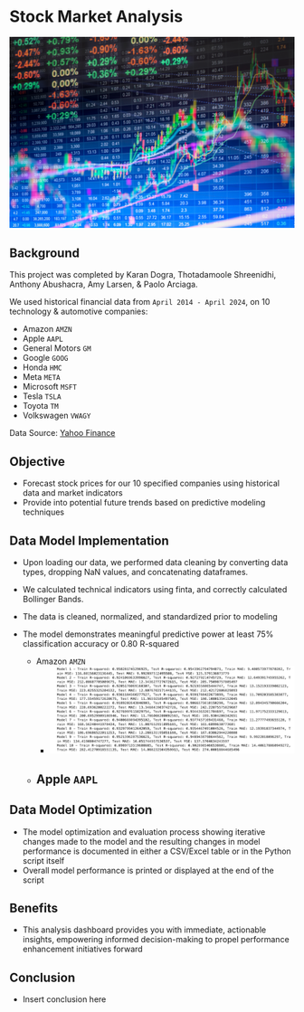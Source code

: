 # Stock Market Analysis 
![alt text](<Stock Market Image.jpeg>)

## Background
This project was completed by Karan Dogra, Thotadamoole Shreenidhi, Anthony Abushacra, Amy Larsen, & Paolo Arciaga. 

We used historical financial data from `April 2014 - April 2024`, on 10 technology & automotive companies: 
- Amazon `AMZN`
- Apple `AAPL`
- General Motors `GM`
- Google `GOOG`
- Honda `HMC`
- Meta `META`
- Microsoft `MSFT`
- Tesla `TSLA`
- Toyota `TM`
- Volkswagen `VWAGY`

Data Source: [Yahoo Finance](https://finance.yahoo.com/) 

## Objective
- Forecast stock prices for our 10 specified companies using historical data and market indicators
- Provide into potential future trends based on predictive modeling techniques

## Data Model Implementation 
- Upon loading our data, we performed data cleaning by converting data types, dropping NaN values, and concatenating dataframes. 
- We calculated technical indicators using finta, and correctly calculated Bollinger Bands. 

- The data is cleaned, normalized, and standardized prior to modeling
- The model demonstrates meaningful predictive power at least 75% classification accuracy or 0.80 R-squared 
    - Amazon `AMZN`
        - ![alt text](<AMZN 10 Models.png>)
    - Apple `AAPL`
        - 


## Data Model Optimization
- The model optimization and evaluation process showing iterative changes made to the model and the resulting changes in model performance is documented in either a CSV/Excel table or in the Python script itself
- Overall model performance is printed or displayed at the end of the script

## Benefits
- This analysis dashboard provides you with immediate, actionable insights, empowering informed decision-making to propel performance enhancement initiatives forward 

## Conclusion 
- Insert conclusion here 
